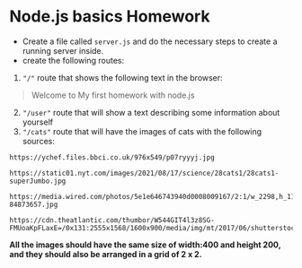 # Node.js basics Homework

- Create a file called `server.js` and do the necessary steps to create a running server inside.
- create the following routes: 
 1. `"/"` route that shows the following text in the browser:
>  Welcome to My first homework with node.js
>
2. `"/user"` route that will show a text describing some information about yourself
 3. `"/cats"` route that will have the images of cats with the following sources:
 ```
 https://ychef.files.bbci.co.uk/976x549/p07ryyyj.jpg

 https://static01.nyt.com/images/2021/08/17/science/28cats1/28cats1-superJumbo.jpg 

 https://media.wired.com/photos/5e1e646743940d0008009167/2:1/w_2298,h_1149,c_limit/Science_Cats-84873657.jpg

 https://cdn.theatlantic.com/thumbor/W544GIT4l3z8SG-FMUoaKpFLaxE=/0x131:2555x1568/1600x900/media/img/mt/2017/06/shutterstock_319985324/original.jpg
 ```

**All the images should have the same size of width:400 and height 200, and they should also be arranged in a grid of 2 x 2.**